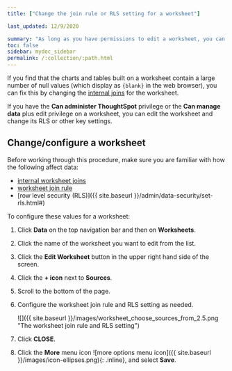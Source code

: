 ```yaml
---
title: ["Change the join rule or RLS setting for a worksheet"]

last_updated: 12/9/2020

summary: "As long as you have permissions to edit a worksheet, you can always go into it and set a different join or RLS rule."
toc: false
sidebar: mydoc_sidebar
permalink: /:collection/:path.html
---
```


If you find that the charts and tables built on a worksheet contain a large
number of null values (which display as `{blank}` in the web browser), you can
fix this by changing the [internal joins](mod-ws-internal-joins.html#) for the
worksheet.

If you have the **Can administer ThoughtSpot** privilege or the **Can manage data** plus edit privilege on a worksheet, you can
edit the worksheet and change its RLS or other key settings.

## Change/configure a worksheet

Before working through this procedure, make sure you are familiar with how the
following affect data:

* [internal worksheet joins](mod-ws-internal-joins.html#)
* [worksheet join rule](progressive-joins.html#)
* [row level security (RLS)]({{ site.baseurl }}/admin/data-security/set-rls.html#)

To configure these values for a worksheet:

1. Click **Data** on the top navigation bar and then on **Worksheets**.

2. Click the name of the worksheet you want to edit from the list.

3. Click the **Edit Worksheet** button in the upper right hand side of the screen.

4. Click the **+ icon** next to **Sources**.

5. Scroll to the bottom of the page.

6. Configure the worksheet join rule and RLS setting as needed.

     ![]({{ site.baseurl }}/images/worksheet_choose_sources_from_2.5.png "The worksheet join rule and RLS setting")

7. Click **CLOSE**.

8. Click the **More** menu icon ![more options menu icon]({{ site.baseurl }}/images/icon-ellipses.png){: .inline}, and select **Save**.
